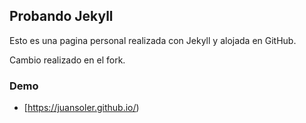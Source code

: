 ## Probando Jekyll

Esto es una pagina personal realizada con Jekyll y alojada en GitHub.

Cambio realizado en el fork.


### Demo
* [https://juansoler.github.io/)



